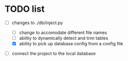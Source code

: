 # TODO list

- [ ] changes to ./db/inject.py

  - [ ] change to accomodate different file names
  - [ ] abiltiy to dynamically detect and trim tables
  - [x] ability to pick up database config from a config file

- [ ] connect the project to the local database
